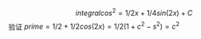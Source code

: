 $$integral cos^2 = 1 / 2 x + 1 / 4 sin(2x) + C $$
验证 $prime = 1 / 2  + 1 / 2 cos (2x) = 1 / 2 (1 + c^2 - s^2) = c^2$




